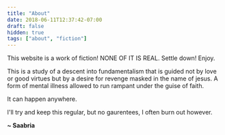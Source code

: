 ```yaml
---
title: "About"
date: 2018-06-11T12:37:42-07:00
draft: false
hidden: true
tags: ["about", "fiction"]
---
```


This website is a work of fiction! NONE OF IT IS REAL. Settle down! Enjoy.

This is a study of a descent into fundamentalism that is guided not by love or good virtues but by a desire for revenge masked in the name of jesus. A form of mental illness allowed to run rampant under the guise of faith.

It can happen anywhere.

I'll try and keep this regular, but no gaurentees, I often burn out however.

**~ Saabria**